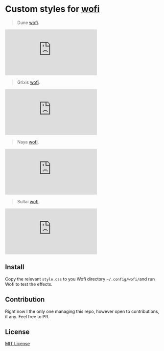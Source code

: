 # Custom styles for [wofi](https://hg.sr.ht/~scoopta/wofi)

> Dune [wofi](https://hg.sr.ht/~scoopta/wofi).

![Screenshot](https://github.com/DN-debug/wofi-themes/blob/master/dune/style.css)

> Grixis [wofi](https://hg.sr.ht/~scoopta/wofi).

![Screenshot](https://github.com/DN-debug/wofi-themes/blob/master/grixis/style.css)

> Naya [wofi](https://hg.sr.ht/~scoopta/wofi).

![Screenshot](https://github.com/DN-debug/wofi-themes/blob/master/naya/style.css)

> Sultai [wofi](https://hg.sr.ht/~scoopta/wofi).

![Screenshot](https://github.com/DN-debug/wofi-themes/blob/master/sultai/style.css)

## Install

Copy the relevant `style.css` to you Wofi directory `~/.config/wofi/`and run Wofi to test the effects. 

## Contribution

Right now I the only one managing this repo, however open to contributions, if any. Feel free to PR.

## License

[MIT License](./LICENSE)
